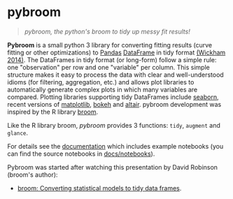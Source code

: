 # pybroom

> *pybroom, the python's broom to tidy up messy fit results!*

**Pybroom** is a small python 3 library for converting fitting results
(curve fitting or other optimizations)
to [Pandas](http://pandas.pydata.org/)
[DataFrame](http://pandas.pydata.org/pandas-docs/stable/dsintro.html#dataframe)
in tidy format
[(Wickham 2014)](http://dx.doi.org/10.18637/jss.v059.i10).
The DataFrames in tidy format (or long-form) follow a simple rule:
one "observation" per row and one "variable" per column.
This simple structure makes it easy to process the data with clear and
well-understood idioms (for filtering, aggregation, etc.) and allows
plot libraries to automatically generate complex plots in which many
variables are compared. Plotting libraries supporting tidy DataFrames
include [seaborn](https://web.stanford.edu/~mwaskom/software/seaborn/),
recent versions of [matplotlib](http://matplotlib.org/),
[bokeh](http://bokeh.pydata.org/) and
[altair](https://github.com/ellisonbg/altair).
pybroom development was inspired by the R library
[broom](https://github.com/dgrtwo/broom).

Like the R library broom, *pybroom* provides 3 functions: `tidy`, `augment` and `glance`.

For details see the [documentation](http://pybroom.readthedocs.io/)
which includes example notebooks (you can find the source notebooks in
[docs/notebooks](docs/notebooks)).

Pybroom was started after watching this presentation by
David Robinson (broom's author):

- [broom: Converting statistical models to tidy data frames](https://www.youtube.com/watch?v=eM3Ha0kTAz4).
